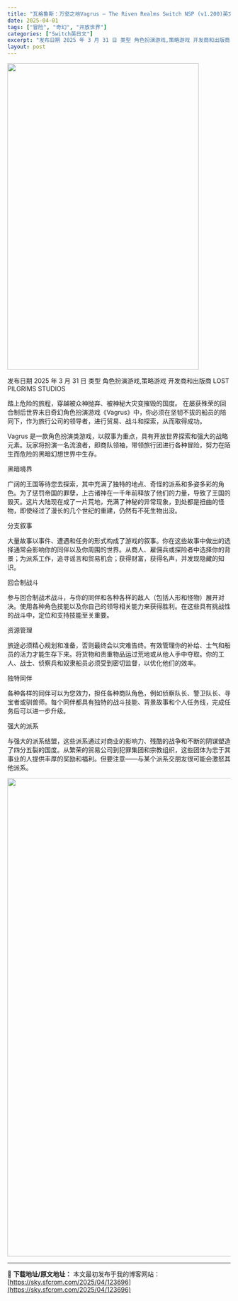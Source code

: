 ```yaml
---
title: "瓦格鲁斯：万壑之地Vagrus – The Riven Realms Switch NSP (v1.200)英文"
date: 2025-04-01
tags: ["冒险", "奇幻", "开放世界"]
categories: ["Switch英日文"]
excerpt: "发布日期 2025 年 3 月 31 日 类型 角色扮演游戏,策略游戏 开发商和出版商 LOST PILGRIMS STUDIOS 踏上危险的旅程，穿越被众神抛弃、被神秘大灾变摧毁的国度。 在屡获殊荣的回合制后世界末日奇幻角色扮演游戏《Vagrus》中，你必须在坚韧不拔的船员的陪同下，作为旅行公司的&hellip;"
layout: post
---
```


<img class="aligncenter size-full wp-image-123690" src="https://sky.sfcrom.com/wp-content/uploads/2025/04/2025040104102888.webp" alt="" width="432" height="692" />

发布日期 2025 年 3 月 31 日
类型 角色扮演游戏,策略游戏
开发商和出版商 LOST PILGRIMS STUDIOS

踏上危险的旅程，穿越被众神抛弃、被神秘大灾变摧毁的国度。
在屡获殊荣的回合制后世界末日奇幻角色扮演游戏《Vagrus》中，你必须在坚韧不拔的船员的陪同下，作为旅行公司的领导者，进行贸易、战斗和探索，从而取得成功。

Vagrus 是一款角色扮演类游戏，以叙事为重点，具有开放世界探索和强大的战略元素。玩家将扮演一名流浪者，即商队领袖，带领旅行团进行各种冒险，努力在陌生而危险的黑暗幻想世界中生存。

黑暗境界

广阔的王国等待您去探索，其中充满了独特的地点、奇怪的派系和多姿多彩的角色。为了惩罚帝国的罪孽，上古诸神在一千年前释放了他们的力量，导致了王国的毁灭。这片大陆现在成了一片荒地，充满了神秘的异常现象，到处都是扭曲的怪物，即使经过了漫长的几个世纪的重建，仍然有不死生物出没。

分支叙事

大量故事以事件、遭遇和任务的形式构成了游戏的叙事。你在这些故事中做出的选择通常会影响你的同伴以及你周围的世界。从商人、雇佣兵或探险者中选择你的背景；为派系工作，追寻谣言和贸易机会；获得财富，获得名声，并发现隐藏的知识。

回合制战斗

参与回合制战术战斗，与你的同伴和各种各样的敌人（包括人形和怪物）展开对决。使用各种角色技能以及你自己的领导相关能力来获得胜利。在这些具有挑战性的战斗中，定位和支持技能至关重要。

资源管理

旅途必须精心规划和准备，否则最终会以灾难告终。有效管理你的补给、士气和船员的活力才能生存下来。将货物和贵重物品运过荒地或从他人手中夺取。你的工人、战士、侦察兵和奴隶船员必须受到密切监督，以优化他们的效率。

独特同伴

各种各样的同伴可以为您效力，担任各种商队角色，例如侦察队长、警卫队长、寻宝者或驯兽师。每个同伴都具有独特的战斗技能、背景故事和个人任务线，完成任务后可以进一步升级。

强大的派系

与强大的派系结盟，这些派系通过对商业的影响力、残酷的战争和不断的阴谋塑造了四分五裂的国度。从繁荣的贸易公司到犯罪集团和宗教组织，这些团体为忠于其事业的人提供丰厚的奖励和福利。但要注意——与某个派系交朋友很可能会激怒其他派系。

<img class="aligncenter size-full wp-image-123687" src="https://sky.sfcrom.com/wp-content/uploads/2025/04/2025040104102728.webp" alt="" width="1920" height="1080" />

---
📖 **下载地址/原文地址：** 本文最初发布于我的博客网站：[https://sky.sfcrom.com/2025/04/123696](https://sky.sfcrom.com/2025/04/123696)
